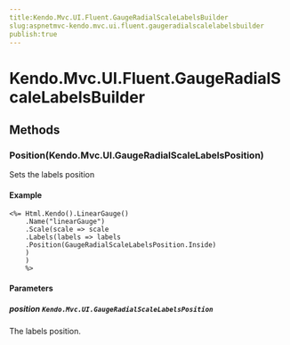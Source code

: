 ```yaml
---
title:Kendo.Mvc.UI.Fluent.GaugeRadialScaleLabelsBuilder
slug:aspnetmvc-kendo.mvc.ui.fluent.gaugeradialscalelabelsbuilder
publish:true
---
```


# Kendo.Mvc.UI.Fluent.GaugeRadialScaleLabelsBuilder

## Methods

### Position(Kendo.Mvc.UI.GaugeRadialScaleLabelsPosition)
Sets the labels position

#### Example
    <%= Html.Kendo().LinearGauge()
        .Name("linearGauge")
        .Scale(scale => scale
        .Labels(labels => labels
        .Position(GaugeRadialScaleLabelsPosition.Inside)
        )
        )
        %>

#### Parameters

##### position `Kendo.Mvc.UI.GaugeRadialScaleLabelsPosition`
The labels position.